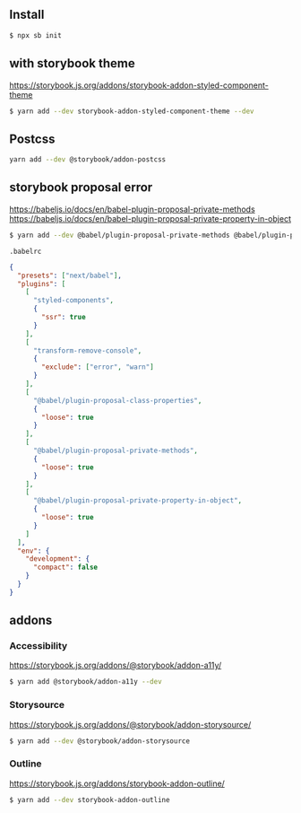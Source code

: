 ## Install

```bash
$ npx sb init
```

## with storybook theme

https://storybook.js.org/addons/storybook-addon-styled-component-theme

```bash
$ yarn add --dev storybook-addon-styled-component-theme --dev
```

## Postcss

```bash
yarn add --dev @storybook/addon-postcss
```

## storybook proposal error

https://babeljs.io/docs/en/babel-plugin-proposal-private-methods
https://babeljs.io/docs/en/babel-plugin-proposal-private-property-in-object

```bash
$ yarn add --dev @babel/plugin-proposal-private-methods @babel/plugin-proposal-private-property-in-object @babel/plugin-proposal-class-properties
```

`.babelrc`

```json
{
  "presets": ["next/babel"],
  "plugins": [
    [
      "styled-components",
      {
        "ssr": true
      }
    ],
    [
      "transform-remove-console",
      {
        "exclude": ["error", "warn"]
      }
    ],
    [
      "@babel/plugin-proposal-class-properties",
      {
        "loose": true
      }
    ],
    [
      "@babel/plugin-proposal-private-methods",
      {
        "loose": true
      }
    ],
    [
      "@babel/plugin-proposal-private-property-in-object",
      {
        "loose": true
      }
    ]
  ],
  "env": {
    "development": {
      "compact": false
    }
  }
}
```

## addons

### Accessibility

https://storybook.js.org/addons/@storybook/addon-a11y/

```bash
$ yarn add @storybook/addon-a11y --dev
```

### Storysource

https://storybook.js.org/addons/@storybook/addon-storysource/

```bash
$ yarn add --dev @storybook/addon-storysource
```

### Outline

https://storybook.js.org/addons/storybook-addon-outline/

```bash
$ yarn add --dev storybook-addon-outline
```
